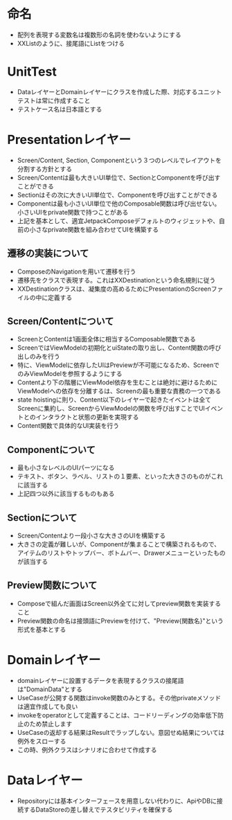 # 命名
- 配列を表現する変数名は複数形の名詞を使わないようにする
- XXListのように、接尾語にListをつける

# UnitTest
- DataレイヤーとDomainレイヤーにクラスを作成した際、対応するユニットテストは常に作成すること
- テストケース名は日本語とする

# Presentationレイヤー
- Screen/Content, Section, Componentという３つのレベルでレイアウトを分割する方針とする
- Screen/Contentは最も大きいUI単位で、SectionとComponentを呼び出すことができる
- Sectionはその次に大きいUI単位で、Componentを呼び出すことができる
- Componentは最も小さいUI単位で他のComposable関数は呼び出せない。小さいUIをprivate関数で持つことがある
- 上記を基本として、適宜JetpackComposeデフォルトのウィジェットや、自前の小さなprivate関数を組み合わせてUIを構築する

## 遷移の実装について
- ComposeのNavigationを用いて遷移を行う
- 遷移先をクラスで表現する。これはXXDestinationという命名規則に従う
- XXDestinationクラスは、凝集度の高めるためにPresentationのScreenファイルの中に定義する

## Screen/Contentについて
- ScreenとContentは1画面全体に相当するComposable関数である
- ScreenではViewModelの初期化とuiStateの取り出し、Content関数の呼び出しのみを行う
- 特に、ViewModelに依存したUIはPreviewが不可能になるため、ScreenでのみViewModelを参照するようにする
- Contentより下の階層にViewModel依存を生むことは絶対に避けるためにViewModelへの依存を分離するは、Screenの最も重要な責務の一つである
- state hoistingに則り、Content以下のレイヤーで起きたイベントは全てScreenに集約し、ScreenからViewModelの関数を呼び出すことでUIイベントとのインタラクトと状態の更新を実現する
- Content関数で具体的なUI実装を行う

## Componentについて
- 最も小さなレベルのUIパーツになる
- テキスト、ボタン、ラベル、リストの１要素、といった大きさのものがこれに該当する
- 上記四つ以外に該当するものもある

## Sectionについて
- Screen/Contentより一段小さな大きさのUIを構築する
- 大きさの定義が難しいが、Componentが集まることで構築されるもので、アイテムのリストやトップバー、ボトムバー、Drawerメニューといったものが該当する

## Preview関数について
- Composeで組んだ画面はScreen以外全てに対してpreview関数を実装すること
- Preview関数の命名は接頭語にPreviewを付けて、"Preview{関数名}"という形式を基本とする

# Domainレイヤー
- domainレイヤーに設置するデータを表現するクラスの接尾語は"DomainData"とする
- UseCaseが公開する関数はinvoke関数のみとする。その他privateメソッドは適宜作成しても良い
- invokeをoperatorとして定義することは、コードリーディングの効率低下防止のため禁止します
- UseCaseの返却する結果はResultでラップしない。意図せぬ結果については例外をスローする
- この時、例外クラスはシナリオに合わせて作成する

# Dataレイヤー
- Repositoryには基本インターフェースを用意しない代わりに、ApiやDBに接続するDataStoreの差し替えでテスタビリティを確保する